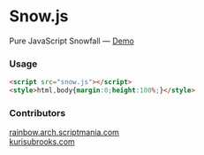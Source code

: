 # Snow.js
Pure JavaScript Snowfall &mdash; [Demo](http://kurisubrooks.github.io/snow.js/)

### Usage
```html
<script src="snow.js"></script>
<style>html,body{margin:0;height:100%;}</style>
```

### Contributors
[rainbow.arch.scriptmania.com](http://rainbow.arch.scriptmania.com/)  
[kurisubrooks.com](https://kurisubrooks.com)
